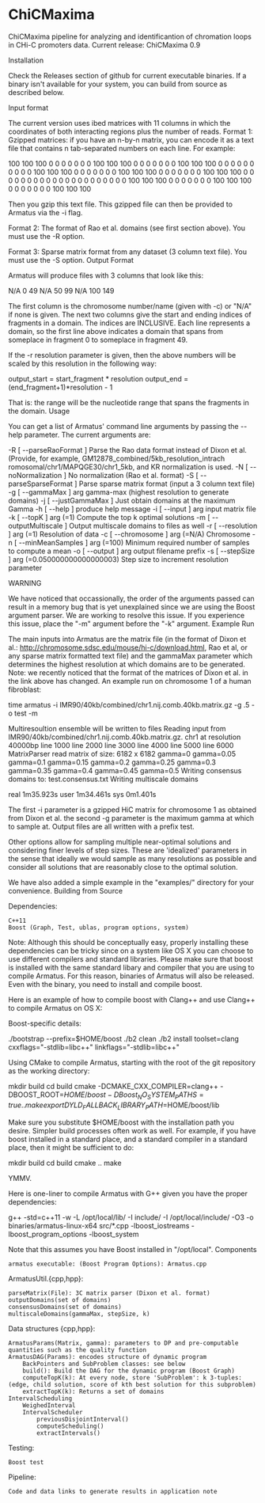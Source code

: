 # ChiCMaxima

ChiCMaxima pipeline for analyzing  and identificantion of chromation loops in CHi-C promoters data.
Current release: ChiCMaxima 0.9


Installation

Check the Releases section of github for current executable binaries. If a binary isn't available for your system, you can build from source as described below.

Input format

The current version uses ibed matrices with 11 columns in which the coordinates of both interacting regions plus the number of reads.
Format 1: Gzipped matrices: if you have an n-by-n matrix, you can encode it as a text file that contains n tab-separated numbers on each line. For example:

100	100	100	0	0	0	0	0	0	0
100	100	100	0	0	0	0	0	0	0
100	100	100	0	0	0	0	0	0	0
0	0	0	100	100	100	0	0	0	0
0	0	0	100	100	100	0	0	0	0
0	0	0	100	100	100	0	0	0	0
0	0	0	0	0	0	0	0	0	0
0	0	0	0	0	0	0	100	100	100
0	0	0	0	0	0	0	100	100	100
0	0	0	0	0	0	0	100	100	100

Then you gzip this text file. This gzipped file can then be provided to Armatus via the -i flag.

Format 2: The format of Rao et al. domains (see first section above). You must use the -R option.

Format 3: Sparse matrix format from any dataset (3 column text file). You must use the -S option.
Output Format

Armatus will produce files with 3 columns that look like this:

N/A     0       49
N/A     50      99
N/A     100     149

The first column is the chromosome number/name (given with -c) or "N/A" if none is given. The next two columns give the start and ending indices of fragments in a domain. The indices are INCLUSIVE. Each line represents a domain, so the first line above indicates a domain that spans from someplace in fragment 0 to someplace in fragment 49.

If the -r resolution parameter is given, then the above numbers will be scaled by this resolution in the following way:

output_start = start_fragment * resolution
output_end = (end_fragment+1)*resolution - 1

That is: the range will be the nucleotide range that spans the fragments in the domain.
Usage

You can get a list of Armatus' command line arguments by passing the --help parameter. The current arguments are:

-R [ --parseRaoFormat ]               Parse the Rao data format instead of 
                                      Dixon et al. (Provide, for example, 
                                      GM12878_combined/5kb_resolution_intrach
                                      romosomal/chr1/MAPQGE30/chr1_5kb,  and 
                                      KR normalization is used.
-N [ --noNormalization ]              No normalization (Rao et al. format)
-S [ --parseSparseFormat ]            Parse sparse matrix format (input a 3
                                      column text file)
-g [ --gammaMax ] arg                 gamma-max (highest resolution to 
                                      generate domains)
-j [ --justGammaMax ]                 Just obtain domains at the maximum 
                                      Gamma
-h [ --help ]                         produce help message
-i [ --input ] arg                    input matrix file
-k [ --topK ] arg (=1)                Compute the top k optimal solutions
-m [ --outputMultiscale ]             Output multiscale domains to files as 
                                      well
-r [ --resolution ] arg (=1)          Resolution of data
-c [ --chromosome ] arg (=N/A)        Chromosome
-n [ --minMeanSamples ] arg (=100)    Minimum required number of samples to 
                                      compute a mean
-o [ --output ] arg                   output filename prefix
-s [ --stepSize ] arg (=0.050000000000000003)
                                      Step size to increment resolution 
                                      parameter

WARNING

We have noticed that occassionally, the order of the arguments passed can result in a memory bug that is yet unexplained since we are using the Boost argument parser. We are working to resolve this issue. If you experience this issue, place the "-m" argument before the "-k" argument.
Example Run

The main inputs into Armatus are the matrix file (in the format of Dixon et al.: http://chromosome.sdsc.edu/mouse/hi-c/download.html, Rao et al, or any sparse matrix formatted text file) and the gammaMax parameter which determines the highest resolution at which domains are to be generated. Note: we recently noticed that the format of the matrices of Dixon et al. in the link above has changed. An example run on chromosome 1 of a human fibroblast:

time armatus -i IMR90/40kb/combined/chr1.nij.comb.40kb.matrix.gz -g .5 -o test -m

Multiresoultion ensemble will be written to files
Reading input from IMR90/40kb/combined/chr1.nij.comb.40kb.matrix.gz.
chr1 at resolution 40000bp
line 1000
line 2000
line 3000
line 4000
line 5000
line 6000
MatrixParser read matrix of size: 6182 x 6182
gamma=0
gamma=0.05
gamma=0.1
gamma=0.15
gamma=0.2
gamma=0.25
gamma=0.3
gamma=0.35
gamma=0.4
gamma=0.45
gamma=0.5
Writing consensus domains to: test.consensus.txt
Writing multiscale domains

real    1m35.923s
user    1m34.461s
sys 0m1.401s

The first -i parameter is a gzipped HiC matrix for chromosome 1 as obtained from Dixon et al. the second -g parameter is the maximum gamma at which to sample at. Output files are all written with a prefix test.

Other options allow for sampling multiple near-optimal solutions and considering finer levels of step sizes. These are 'idealized' parameters in the sense that ideally we would sample as many resolutions as possible and consider all solutions that are reasonably close to the optimal solution.

We have also added a simple example in the "examples/" directory for your convenience.
Building from Source

Dependencies:

    C++11
    Boost (Graph, Test, ublas, program options, system)

Note: Although this should be conceptually easy, properly installing these dependencies can be tricky since on a system like OS X you can choose to use different compilers and standard libraries. Please make sure that boost is installed with the same standard libary and compiler that you are using to compile Armatus. For this reason, binaries of Armatus will also be released. Even with the binary, you need to install and compile boost.

Here is an example of how to compile boost with Clang++ and use Clang++ to compile Armatus on OS X:

Boost-specific details:

./bootstrap --prefix=$HOME/boost
./b2 clean
./b2 install toolset=clang cxxflags="-stdlib=libc++" linkflags="-stdlib=libc++"

Using CMake to compile Armatus, starting with the root of the git repository as the working directory:

mkdir build
cd build
cmake -DCMAKE_CXX_COMPILER=clang++ -DBOOST_ROOT=$HOME/boost -DBoost_NO_SYSTEM_PATHS=true ..
make
export DYLD_FALLBACK_LIBRARY_PATH=$HOME/boost/lib

Make sure you substitute $HOME/boost with the installation path you desire. Simpler build processes often work as well. For example, if you have boost installed in a standard place, and a standard compiler in a standard place, then it might be sufficient to do:

mkdir build
cd build
cmake ..
make

YMMV.

Here is one-liner to compile Armatus with G++ given you have the proper dependencies:

g++ -std=c++11 -w -L /opt/local/lib/ -I include/ -I /opt/local/include/ -O3 -o binaries/armatus-linux-x64 src/*.cpp -lboost_iostreams -lboost_program_options -lboost_system

Note that this assumes you have Boost installed in "/opt/local".
Components

    armatus executable: (Boost Program Options): Armatus.cpp

ArmatusUtil.{cpp,hpp}:

    parseMatrix(File): 3C matrix parser (Dixon et al. format)
    outputDomains(set of domains)
    consensusDomains(set of domains)
    multiscaleDomains(gammaMax, stepSize, k)

Data structures {cpp,hpp}:

    ArmatusParams(Matrix, gamma): parameters to DP and pre-computable quantities such as the quality function
    ArmatusDAG(Params): encodes structure of dynamic program
        BackPointers and SubProblem classes: see below
        build(): Build the DAG for the dynamic program (Boost Graph)
        computeTopK(k): At every node, store 'SubProblem': k 3-tuples: (edge, child solution, score of kth best solution for this subproblem)
        extractTopK(k): Returns a set of domains
    IntervalScheduling
        WeighedInterval
        IntervalScheduler
            previousDisjointInterval()
            computeScheduling()
            extractIntervals()

Testing:

    Boost test

Pipeline:

    Code and data links to generate results in application note
